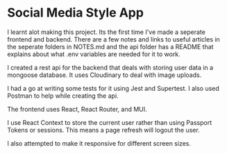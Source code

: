 # Social Media Style App

I learnt alot making this project. Its the first time I've made a seperate frontend and backend. There are a few notes and links to useful articles in the seperate folders in NOTES.md and the api folder has a README that explains about what .env variables are needed for it to work.

I created a rest api for the backend that deals with storing user data in a mongoose database. It uses Cloudinary to deal with image uploads.

I had a go at writing some tests for it using Jest and Supertest. I also used Postman to help while creating the api.

The frontend uses React, React Router, and MUI.

I use React Context to store the current user rather than using Passport Tokens or sessions. This means a page refresh will logout the user.

I also attempted to make it responsive for different screen sizes.
